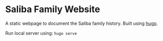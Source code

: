 # Saliba Family Website

A static webpage to document the Saliba family history.  Built using [hugo](https://gohugo.io/).

Run local server using: `hugo serve`